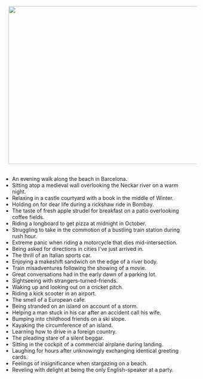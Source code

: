 

<div class="separator" style="clear: both; text-align: center;"><a href="http://4.bp.blogspot.com/-nZoUTHcwPHQ/Ufc4FViOmwI/AAAAAAAADu4/7gziYUGQixo/s1600/tablets-on-desk.JPG" imageanchor="1" style="margin-left: 1em; margin-right: 1em;"><img border="0" height="422" src="http://4.bp.blogspot.com/-nZoUTHcwPHQ/Ufc4FViOmwI/AAAAAAAADu4/7gziYUGQixo/s640/tablets-on-desk.JPG" width="640" /></a></div><br /><ul><li>An evening walk along the beach in Barcelona.</li><li>Sitting atop a medieval wall overlooking the Neckar river on a warm night.</li><li>Relaxing in a castle courtyard with a book in the middle of Winter.</li><li>Holding on for dear life during a rickshaw ride in Bombay.</li><li>The taste of fresh apple strudel for breakfast on a patio overlooking coffee fields.</li><li>Riding a longboard to get pizza at midnight in October.</li><li>Struggling to take in the commotion of a bustling train station during rush hour.</li><li>Extreme panic when riding a motorcycle that dies mid-intersection.</li><li>Being asked for directions in cities I've just arrived in.</li><li>The thrill of an Italian sports car.</li><li>Enjoying a makeshift sandwich on the edge of a river body.</li><li>Train misadventures following the showing of a movie.</li><li>Great conversations had in the early dawn of a parking lot.</li><li>Sightseeing with strangers-turned-friends.</li><li>Waking up and looking out on a cricket pitch.</li><li>Riding a kick scooter in an airport.</li><li>The smell of a European cafe.</li><li>Being stranded on an island on account of a storm.</li><li>Helping a man stuck in his car after an accident call his wife.</li><li>Bumping into childhood friends on a ski slope.</li><li>Kayaking the circumference of an island.</li><li>Learning how to drive in a foreign country.</li><li>The pleading stare of a silent beggar.</li><li>Sitting in the cockpit of a commercial airplane during landing.</li><li>Laughing for hours after unknowingly exchanging identical greeting cards.</li><li>Feelings of insignificance when stargazing on a beach.</li><li>Reveling with delight at being the only English-speaker at a party.</li></ul>
